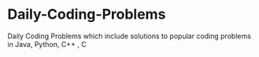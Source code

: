 # Daily-Coding-Problems
Daily Coding Problems which include solutions to popular coding problems in Java, Python, C++ , C
